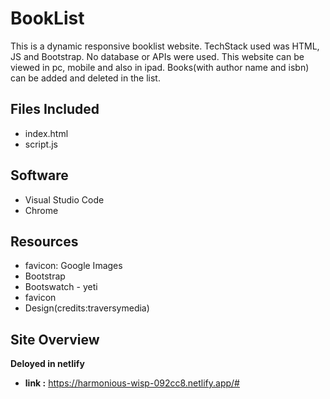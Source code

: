 # BookList
This is a dynamic responsive booklist website. TechStack used was HTML, JS and Bootstrap. No database or APIs were used. This website can be viewed in pc, mobile and also in ipad. Books(with author name and isbn) can be added and deleted in the list.

## Files Included
* index.html
* script.js

## Software
  * Visual Studio Code
  * Chrome
  
## Resources
  * favicon: Google Images
  * Bootstrap
  * Bootswatch - yeti
  * favicon
  * Design(credits:traversymedia)

## Site Overview
   **Deloyed in netlify**
   * **link :** https://harmonious-wisp-092cc8.netlify.app/#
  
